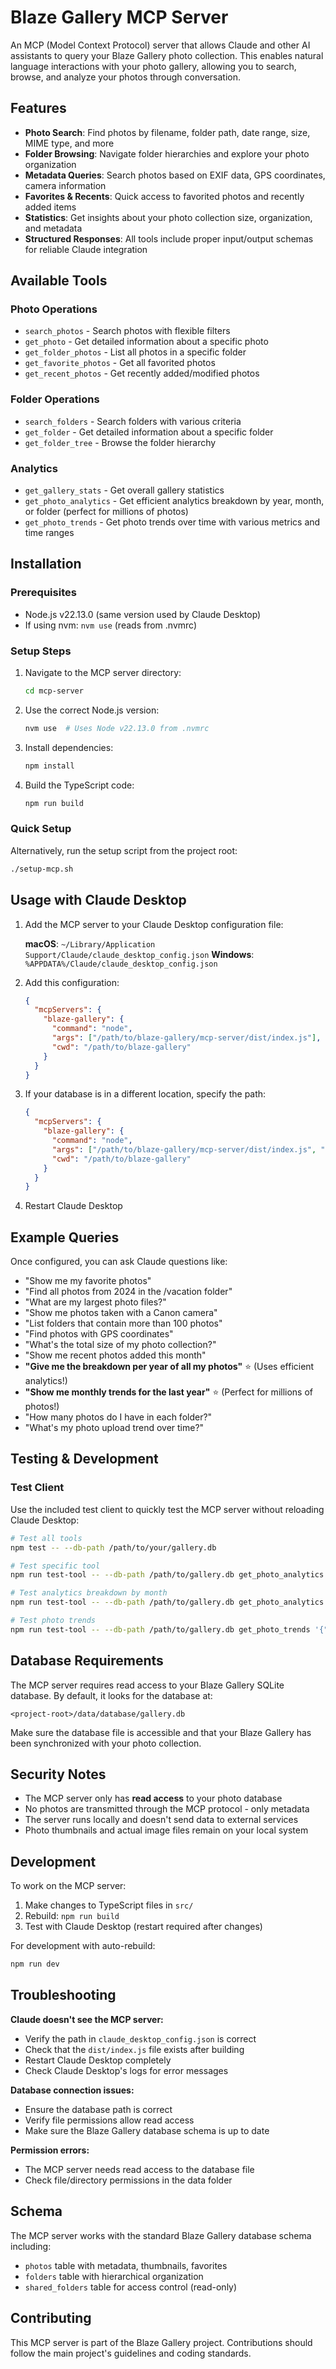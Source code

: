 # Blaze Gallery MCP Server

An MCP (Model Context Protocol) server that allows Claude and other AI assistants to query your Blaze Gallery photo collection. This enables natural language interactions with your photo gallery, allowing you to search, browse, and analyze your photos through conversation.

## Features

- **Photo Search**: Find photos by filename, folder path, date range, size, MIME type, and more
- **Folder Browsing**: Navigate folder hierarchies and explore your photo organization
- **Metadata Queries**: Search photos based on EXIF data, GPS coordinates, camera information
- **Favorites & Recents**: Quick access to favorited photos and recently added items
- **Statistics**: Get insights about your photo collection size, organization, and metadata
- **Structured Responses**: All tools include proper input/output schemas for reliable Claude integration

## Available Tools

### Photo Operations
- `search_photos` - Search photos with flexible filters
- `get_photo` - Get detailed information about a specific photo
- `get_folder_photos` - List all photos in a specific folder
- `get_favorite_photos` - Get all favorited photos
- `get_recent_photos` - Get recently added/modified photos

### Folder Operations
- `search_folders` - Search folders with various criteria
- `get_folder` - Get detailed information about a specific folder
- `get_folder_tree` - Browse the folder hierarchy

### Analytics
- `get_gallery_stats` - Get overall gallery statistics
- `get_photo_analytics` - Get efficient analytics breakdown by year, month, or folder (perfect for millions of photos)
- `get_photo_trends` - Get photo trends over time with various metrics and time ranges

## Installation

### Prerequisites
- Node.js v22.13.0 (same version used by Claude Desktop)
- If using nvm: `nvm use` (reads from .nvmrc)

### Setup Steps

1. Navigate to the MCP server directory:
   ```bash
   cd mcp-server
   ```

2. Use the correct Node.js version:
   ```bash
   nvm use  # Uses Node v22.13.0 from .nvmrc
   ```

3. Install dependencies:
   ```bash
   npm install
   ```

4. Build the TypeScript code:
   ```bash
   npm run build
   ```

### Quick Setup
Alternatively, run the setup script from the project root:
```bash
./setup-mcp.sh
```

## Usage with Claude Desktop

1. Add the MCP server to your Claude Desktop configuration file:

   **macOS**: `~/Library/Application Support/Claude/claude_desktop_config.json`
   **Windows**: `%APPDATA%/Claude/claude_desktop_config.json`

2. Add this configuration:
   ```json
   {
     "mcpServers": {
       "blaze-gallery": {
         "command": "node",
         "args": ["/path/to/blaze-gallery/mcp-server/dist/index.js"],
         "cwd": "/path/to/blaze-gallery"
       }
     }
   }
   ```

3. If your database is in a different location, specify the path:
   ```json
   {
     "mcpServers": {
       "blaze-gallery": {
         "command": "node",
         "args": ["/path/to/blaze-gallery/mcp-server/dist/index.js", "--db-path", "/custom/path/to/gallery.db"],
         "cwd": "/path/to/blaze-gallery"
       }
     }
   }
   ```

4. Restart Claude Desktop

## Example Queries

Once configured, you can ask Claude questions like:

- "Show me my favorite photos"
- "Find all photos from 2024 in the /vacation folder" 
- "What are my largest photo files?"
- "Show me photos taken with a Canon camera"
- "List folders that contain more than 100 photos"
- "Find photos with GPS coordinates"
- "What's the total size of my photo collection?"
- "Show me recent photos added this month"
- **"Give me the breakdown per year of all my photos"** ⭐ (Uses efficient analytics!)
- **"Show me monthly trends for the last year"** ⭐ (Perfect for millions of photos!)
- "How many photos do I have in each folder?"
- "What's my photo upload trend over time?"

## Testing & Development

### Test Client

Use the included test client to quickly test the MCP server without reloading Claude Desktop:

```bash
# Test all tools
npm test -- --db-path /path/to/your/gallery.db

# Test specific tool
npm run test-tool -- --db-path /path/to/gallery.db get_photo_analytics '{"groupBy":"year","limit":5}'

# Test analytics breakdown by month
npm run test-tool -- --db-path /path/to/gallery.db get_photo_analytics '{"groupBy":"month","orderBy":"count","orderDirection":"DESC","limit":10}'

# Test photo trends
npm run test-tool -- --db-path /path/to/gallery.db get_photo_trends '{"timeRange":"last-year","groupBy":"month","metric":"count"}'
```

## Database Requirements

The MCP server requires read access to your Blaze Gallery SQLite database. By default, it looks for the database at:
```
<project-root>/data/database/gallery.db
```

Make sure the database file is accessible and that your Blaze Gallery has been synchronized with your photo collection.

## Security Notes

- The MCP server only has **read access** to your photo database
- No photos are transmitted through the MCP protocol - only metadata
- The server runs locally and doesn't send data to external services
- Photo thumbnails and actual image files remain on your local system

## Development

To work on the MCP server:

1. Make changes to TypeScript files in `src/`
2. Rebuild: `npm run build`
3. Test with Claude Desktop (restart required after changes)

For development with auto-rebuild:
```bash
npm run dev
```

## Troubleshooting

**Claude doesn't see the MCP server:**
- Verify the path in `claude_desktop_config.json` is correct
- Check that the `dist/index.js` file exists after building
- Restart Claude Desktop completely
- Check Claude Desktop's logs for error messages

**Database connection issues:**
- Ensure the database path is correct
- Verify file permissions allow read access
- Make sure the Blaze Gallery database schema is up to date

**Permission errors:**
- The MCP server needs read access to the database file
- Check file/directory permissions in the data folder

## Schema

The MCP server works with the standard Blaze Gallery database schema including:
- `photos` table with metadata, thumbnails, favorites
- `folders` table with hierarchical organization
- `shared_folders` table for access control (read-only)

## Contributing

This MCP server is part of the Blaze Gallery project. Contributions should follow the main project's guidelines and coding standards.